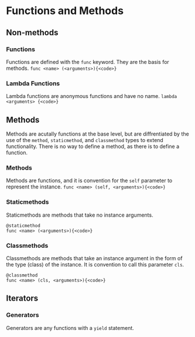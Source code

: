 # Functions and Methods

## Non-methods
### Functions
Functions are defined with the ```func``` keyword. They are the basis for methods.
```func <name> (<arguments>){<code>}```
### Lambda Functions
Lambda functions are anonymous functions and have no name.
```lambda <arguments> {<code>}```

## Methods
Methods are acutally functions at the base level, but are diffrentiated by the use of the ```method```, ```staticmethod```, and ```classmethod``` types to extend functionality. There is no way to define a method, as there is to define a function.
### Methods
Methods are functions, and it is convention for the ```self``` parameter to represent the instance.
```func <name> (self, <arguments>){<code>}```

### Staticmethods
Staticmethods are methods that take no instance arguments.
```
@staticmethod
func <name> (<arguments>){<code>}
```

### Classmethods
Classmethods are methods that take an instance argument in the form of the type (class) of the instance. It is convention to call this parameter ```cls```.
```
@classmethod
func <name> (cls, <arguments>){<code>}
```
## Iterators
### Generators
Generators are any functions with a ```yield``` statement.
